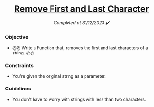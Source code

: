 
<h1 align="center">
  <a href="https://www.codewars.com/kata/56bc28ad5bdaeb48760009b0/python">Remove First and Last Character</a>
</h1>

<p align="center">
  <i align="center">Completed at 31/12/2023 ✔️</i>
</p>

### Objective

- @@ Write a Function that, removes the first and last characters of a string. @@ 

### Constraints

- You're given the original string as a parameter.

### Guidelines

- You don't have to worry with strings with less than two characters.